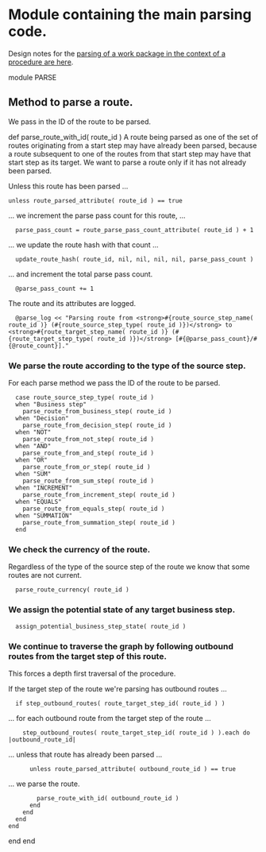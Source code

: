 # Module containing the main parsing code.

Design notes for the [parsing of a work package in the context of a procedure are here](https://ukparliament.github.io/ontologies/procedure/maps/meta/design-notes/#parsing-procedure-maps).

module PARSE
## Method to parse a route.

We pass in the ID of the route to be parsed.

  def parse_route_with_id( route_id )
A route being parsed as one of the set of routes originating from a start step may have already been parsed, because a route subsequent to one of the routes from that start step may have that start step as its target. We want to parse a route only if it has not already been parsed.

Unless this route has been parsed ...

    unless route_parsed_attribute( route_id ) == true
... we increment the parse pass count for this route, ...

      parse_pass_count = route_parse_pass_count_attribute( route_id ) + 1
... we update the route hash with that count ...

      update_route_hash( route_id, nil, nil, nil, nil, parse_pass_count )
... and increment the total parse pass count.

      @parse_pass_count += 1
The route and its attributes are logged.

      @parse_log << "Parsing route from <strong>#{route_source_step_name( route_id )} (#{route_source_step_type( route_id )})</strong> to <strong>#{route_target_step_name( route_id )} (#{route_target_step_type( route_id )})</strong> [#{@parse_pass_count}/#{@route_count}]."
### We parse the route according to the type of the source step.

For each parse method we pass the ID of the route to be parsed.

      case route_source_step_type( route_id )
      when "Business step"
        parse_route_from_business_step( route_id )
      when "Decision"
        parse_route_from_decision_step( route_id )
      when "NOT"
        parse_route_from_not_step( route_id )
      when "AND"
        parse_route_from_and_step( route_id )
      when "OR"
        parse_route_from_or_step( route_id )
      when "SUM"
        parse_route_from_sum_step( route_id )
      when "INCREMENT"
        parse_route_from_increment_step( route_id )
      when "EQUALS"
        parse_route_from_equals_step( route_id )
      when "SUMMATION"
        parse_route_from_summation_step( route_id )
      end
### We check the currency of the route.

Regardless of the type of the source step of the route we know that some routes are not current.

      parse_route_currency( route_id )
### We assign the potential state of any target business step.

      assign_potential_business_step_state( route_id )
### We continue to traverse the graph by following outbound routes from the target step of this route.

This forces a depth first traversal of the procedure.

If the target step of the route we're parsing has outbound routes ...

      if step_outbound_routes( route_target_step_id( route_id ) )
... for each outbound route from the target step of the route ...

        step_outbound_routes( route_target_step_id( route_id ) ).each do |outbound_route_id|
... unless that route has already been parsed ...

          unless route_parsed_attribute( outbound_route_id ) == true
... we parse the route.

            parse_route_with_id( outbound_route_id )
          end
        end
      end
    end
  end
end